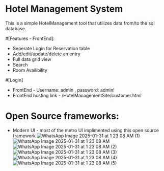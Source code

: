 Hotel Management System
===================

This is a simple HotelManagement tool that utilizes data from/to the sql database.

#[Features - FrontEnd]: 
* Seperate Login for Reservation table
* Add/edit/update/delete an entry
* Full data grid view
* Search
* Room Availibility

#[Login]
* FrontEnd - Username: admin , password: admin!
* FrontEnd hosting link - /HotelManagementSite/customer.html

# Open Source frameworks:
* Modern UI - most of the metro UI implimented using this open source framework
![WhatsApp Image 2025-01-31 at 1 23 08 AM (1)](https://github.com/user-attachments/assets/9a623176-3d10-4931-9779-735748fcd641)
![WhatsApp Image 2025-01-31 at 1 23 08 AM](https://github.com/user-attachments/assets/53988673-82da-4bf5-b84f-fe27ddece9d6)
![WhatsApp Image 2025-01-31 at 1 23 08 AM (2)](https://github.com/user-attachments/assets/f2e47edf-d1fb-4ae8-bf0f-977bd32ac195)
![WhatsApp Image 2025-01-31 at 1 23 08 AM (3)](https://github.com/user-attachments/assets/ec8b736e-1164-4f6d-b3bc-18bd9fae80ca)
![WhatsApp Image 2025-01-31 at 1 23 08 AM (4)](https://github.com/user-attachments/assets/f5186b56-7820-41f4-895b-40c4481ef190)
![WhatsApp Image 2025-01-31 at 1 23 08 AM (5)](https://github.com/user-attachments/assets/bdf19445-9422-486b-86c5-a12cdc8bd691)
